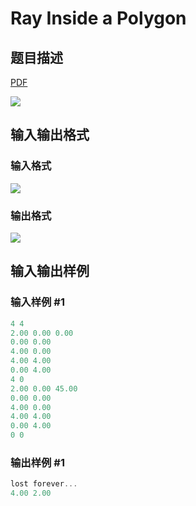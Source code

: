 # Ray Inside a Polygon

## 题目描述

[problemUrl]: https://uva.onlinejudge.org/index.php?option=com_onlinejudge&Itemid=8&category=15&page=show_problem&problem=1276

[PDF](https://uva.onlinejudge.org/external/103/p10335.pdf)

![](https://cdn.luogu.com.cn/upload/vjudge_pic/UVA10335/2dd67e023e43a120c79f4c7981b1275b20293451.png)

## 输入输出格式

### 输入格式

![](https://cdn.luogu.com.cn/upload/vjudge_pic/UVA10335/0fabe148b866cbbc57a4dd998b2856c06f413ebd.png)

### 输出格式

![](https://cdn.luogu.com.cn/upload/vjudge_pic/UVA10335/a7f2f59391fc0409c5656b8e22aef65c5d564ebc.png)

## 输入输出样例

### 输入样例 #1

```cpp
4 4
2.00 0.00 0.00
0.00 0.00
4.00 0.00
4.00 4.00
0.00 4.00
4 0
2.00 0.00 45.00
0.00 0.00
4.00 0.00
4.00 4.00
0.00 4.00
0 0
```


### 输出样例 #1

```cpp
lost forever...
4.00 2.00
```



